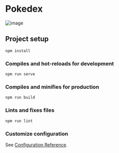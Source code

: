 # Pokedex
![image](https://user-images.githubusercontent.com/81152624/204555390-d2c08308-97fd-4d98-bbef-f1149675775e.png)

## Project setup
```
npm install
```

### Compiles and hot-reloads for development
```
npm run serve
```

### Compiles and minifies for production
```
npm run build
```

### Lints and fixes files
```
npm run lint
```

### Customize configuration
See [Configuration Reference](https://cli.vuejs.org/config/).
